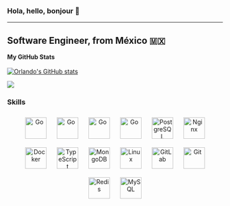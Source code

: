 ### Hola, hello, bonjour 👋
----------------------
Software Engineer, from México 🇲🇽
----------------------
<b>My GitHub Stats</b>
<br/><br/>
[![Orlando's GitHub stats](https://github-readme-stats.vercel.app/api?username=orlandorode97&theme=rose_pine)](https://github.com/anuraghazra/github-readme-stats)


<a href="https://www.github.com/orlandorode97" target="_blank" rel="noreferrer"><img
src="https://img.shields.io/github/followers/orlandorode97?logo=github&style=for-the-badge&color=0891b2&labelColor=1c1917" /></a>

### Skills

<div align="center">  
<a href="https://go.dev/" target="_blank"><img style="margin: 10px" src="https://profilinator.rishav.dev/skills-assets/go-original.svg" alt="Go" height="50" /></a>
<a href="https://grpc.io/" target="_blank"><img style="margin: 10px" src="https://grpc.io/img/logos/grpc-logo.png" alt="Go" height="50" /></a>  
<a href="https://buf.build/" target="_blank"><img style="margin: 10px" src="https://buf.build/images/og@2x.png" alt="Go" height="50" /></a>  
<a href="https://grpc-ecosystem.github.io/grpc-gateway/" target="_blank"><img style="margin: 10px" src="https://grpc-ecosystem.github.io/grpc-gateway/assets/images/architecture_introduction_diagram.svg" alt="Go" height="50" /></a>  
<a href="https://www.postgresql.org/" target="_blank"><img style="margin: 10px" src="https://profilinator.rishav.dev/skills-assets/postgresql-original-wordmark.svg" alt="PostgreSQL" height="50" /></a>  
<a href="https://www.nginx.com/" target="_blank"><img style="margin: 10px" src="https://profilinator.rishav.dev/skills-assets/nginx-original.svg" alt="Nginx" height="50" /></a>  
<a href="https://www.docker.com/" target="_blank"><img style="margin: 10px" src="https://profilinator.rishav.dev/skills-assets/docker-original-wordmark.svg" alt="Docker" height="50" /></a>  
<a href="https://www.typescriptlang.org/" target="_blank"><img style="margin: 10px" src="https://profilinator.rishav.dev/skills-assets/typescript-original.svg" alt="TypeScript" height="50" /></a>  
<a href="https://www.mongodb.com/" target="_blank"><img style="margin: 10px" src="https://profilinator.rishav.dev/skills-assets/mongodb-original-wordmark.svg" alt="MongoDB" height="50" /></a>  
<a href="https://www.linux.org/" target="_blank"><img style="margin: 10px" src="https://profilinator.rishav.dev/skills-assets/linux-original.svg" alt="Linux" height="50" /></a>  
<a href="https://about.gitlab.com/" target="_blank"><img style="margin: 10px" src="https://profilinator.rishav.dev/skills-assets/gitlab.svg" alt="GitLab" height="50" /></a>  
<a href="https://github.com/" target="_blank"><img style="margin: 10px" src="https://profilinator.rishav.dev/skills-assets/git-scm-icon.svg" alt="Git" height="50" /></a>  
<a href="https://redis.io/" target="_blank"><img style="margin: 10px" src="https://profilinator.rishav.dev/skills-assets/redis-original-wordmark.svg" alt="Redis" height="50" /></a>  
<a href="https://www.mysql.com/" target="_blank"><img style="margin: 10px" src="https://profilinator.rishav.dev/skills-assets/mysql-original-wordmark.svg" alt="MySQL" height="50" /></a>  
</div>
